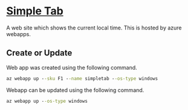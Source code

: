 # [Simple Tab](https://simpletab.azurewebsites.net)

A web site which shows the current local time. This is hosted by azure webapps.

## Create or Update

Web app was created using the following command.

```cmd
az webapp up --sku F1 --name simpletab --os-type windows
```

Webapp can be updated using the following command.

```cmd
az webapp up --os-type windows
```